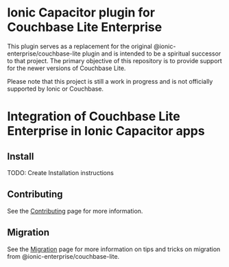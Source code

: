 # Ionic Capacitor plugin for Couchbase Lite Enterprise 
This plugin serves as a replacement for the original @ionic-enterprise/couchbase-lite plugin and is intended to be a spiritual successor to that project. The primary objective of this repository is to provide support for the newer versions of Couchbase Lite.

Please note that this project is still a work in progress and is not officially supported by Ionic or Couchbase.

# Integration of Couchbase Lite Enterprise in Ionic Capacitor apps

## Install

TODO:  Create Installation instructions

## Contributing

See the [Contributing](CONTRIBUTING.md) page for more information.

## Migration 

See the [Migration](MIGRATIONS.md) page for more information on tips and tricks on migration from @ionic-enterprise/couchbase-lite.